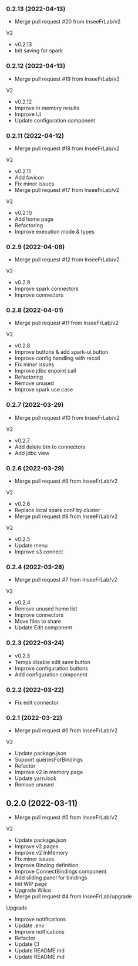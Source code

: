 ### **0.2.13** (2022-04-13)  
  
- Merge pull request #20 from InseeFrLab/v2

V2  
- v0.2.13  
- Init saving for spark    
  
### **0.2.12** (2022-04-13)  
  
- Merge pull request #19 from InseeFrLab/v2

V2  
- v0.2.12  
- Improve in memory results  
- Improve UI  
- Update configuration component    
  
### **0.2.11** (2022-04-12)  
  
- Merge pull request #18 from InseeFrLab/v2

V2  
- v0.2.11  
- Add favicon  
- Fix minor issues  
- Merge pull request #17 from InseeFrLab/v2

V2  
- v0.2.10  
- Add home page  
- Refactoring  
- Improve execution mode & types    
  
### **0.2.9** (2022-04-08)  
  
- Merge pull request #12 from InseeFrLab/v2

V2  
- v0.2.9  
- Improve spark connectors  
- Improve connectors    
  
### **0.2.8** (2022-04-01)  
  
- Merge pull request #11 from InseeFrLab/v2

V2  
- v0.2.8  
- Improve buttons & add spark-ui button  
- Improve config handling with recoil  
- Fix minor issues  
- Improve jdbc enpoint call  
- Refactoring  
- Remove unused  
- Improve spark use case    
  
### **0.2.7** (2022-03-29)  
  
- Merge pull request #10 from InseeFrLab/v2

V2  
- v0.2.7  
- Add delete btn to connectors  
- Add jdbc view    
  
### **0.2.6** (2022-03-29)  
  
- Merge pull request #9 from InseeFrLab/v2

V2  
- v0.2.6  
- Replace local spark conf by cluster  
- Merge pull request #8 from InseeFrLab/v2

V2  
- v0.2.5  
- Update menu  
- Improve s3 connect    
  
### **0.2.4** (2022-03-28)  
  
- Merge pull request #7 from InseeFrLab/v2

V2  
- v0.2.4  
- Remove unused home list  
- Improve connectors  
- Move files to share  
- Update Edit component    
  
### **0.2.3** (2022-03-24)  
  
- v0.2.3  
- Temps disable edit save button  
- Improve configuration buttons  
- Add configuration component    
  
### **0.2.2** (2022-03-22)  
  
- Fix edit connector    
  
### **0.2.1** (2022-03-22)  
  
- Merge pull request #6 from InseeFrLab/v2

V2  
- Update package.json  
- Support queriesForBindings  
- Refactor  
- Improve v2 in memory page  
- Update yarn.lock  
- Remove unused    
  
## **0.2.0** (2022-03-11)  
  
- Merge pull request #5 from InseeFrLab/v2

V2  
- Update package.json  
- Improve v2 pages  
- Improve v2 InMemory  
- Fix minor issues  
- Improve Binding definition  
- Improve ConnectBindings component  
- Add sliding panel for bindings  
- Init WIP page  
- Upgrade Wilco  
- Merge pull request #4 from InseeFrLab/upgrade

Upgrade  
- Improve notifications  
- Update .env  
- Improve notfications  
- Refactor  
- Update CI  
- Update README.md  
- Update README.md    
  
